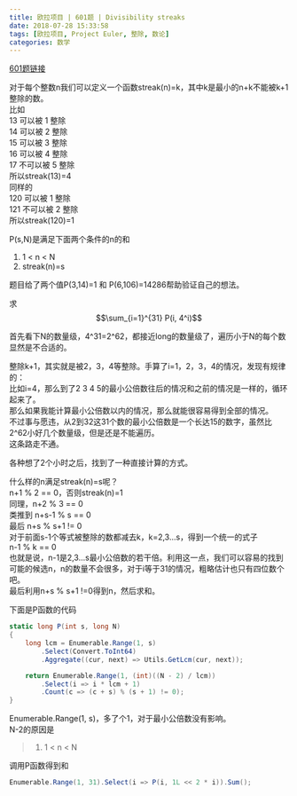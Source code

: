 ```yaml
---
title: 欧拉项目 | 601题 | Divisibility streaks
date: 2018-07-28 15:33:58
tags: [欧拉项目, Project Euler, 整除, 数论]
categories: 数学
---
```

[601题链接](https://projecteuler.net/problem=601 "Problem 601 - Project Euler")

对于每个整数n我们可以定义一个函数streak(n)=k，其中k是最小的n+k不能被k+1整除的数。  
比如  
13 可以被 1 整除  
14 可以被 2 整除  
15 可以被 3 整除  
16 可以被 4 整除  
17 不可以被 5 整除  
所以streak(13)=4  
同样的  
120 可以被 1 整除  
121 不可以被 2 整除  
所以streak(120)=1  

P(s,N)是满足下面两个条件的n的和  
1. 1 < n < N  
2. streak(n)=s  

题目给了两个值P(3,14)=1 和 P(6,106)=14286帮助验证自己的想法。

求$$\sum_{i=1}^{31} P(i, 4^i)$$  

首先看下N的数量级，4^31=2^62，都接近long的数量级了，遍历小于N的每个数显然是不合适的。

整除k+1，其实就是被2，3，4等整除。手算了i=1，2，3，4的情况，发现有规律的：  
比如i=4，那么到了2 3 4 5的最小公倍数往后的情况和之前的情况是一样的，循环起来了。  
那么如果我能计算最小公倍数以内的情况，那么就能很容易得到全部的情况。  
不过事与愿违，从2到32这31个数的最小公倍数是一个长达15的数字，虽然比2^62小好几个数量级，但是还是不能遍历。  
这条路走不通。  

各种想了2个小时之后，找到了一种直接计算的方式。  

什么样的n满足streak(n)=s呢？  
n+1 % 2 == 0，否则streak(n)=1  
同理，n+2 % 3 == 0  
类推到 n+s-1 % s == 0  
最后 n+s % s+1 != 0  
对于前面s-1个等式被整除的数都减去k，k=2,3...s，得到一个统一的式子  
n-1 % k == 0  
也就是说，n-1是2,3...s最小公倍数的若干倍。利用这一点，我们可以容易的找到可能的候选n，n的数量不会很多，对于i等于31的情况，粗略估计也只有四位数个吧。  
最后利用n+s % s+1 !=0得到n，然后求和。

下面是P函数的代码
``` csharp
static long P(int s, long N)
{
    long lcm = Enumerable.Range(1, s)
        .Select(Convert.ToInt64)
        .Aggregate((cur, next) => Utils.GetLcm(cur, next));

    return Enumerable.Range(1, (int)((N - 2) / lcm))
        .Select(i => i * lcm + 1)
        .Count(c => (c + s) % (s + 1) != 0);
}
```
Enumerable.Range(1, s)，多了个1，对于最小公倍数没有影响。  
N-2的原因是
> 1. 1 < n < N  

调用P函数得到和
``` csharp
Enumerable.Range(1, 31).Select(i => P(i, 1L << 2 * i)).Sum();
```

